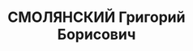 ---
title: СМОЛЯНСКИЙ Григорий Борисович
description: "17.11.1890 родился в Чернобыле Киевской губернии \n  1937 умер в \n\
  \   член Партии социалистов-революционеров \n  12.1917 -  член Партии левых социалистов-революционеров\
  \ \n  1920 член РКП(б) \n  1909 -  учёба в Sorbonne \n  - 1911 учёба Лозаннском\
  \ университете \n  Послужной список  \n   арестован \n   осуждён к административной\
  \ высылке \n  6(19).11.1917 - 6.7.1918 секретарь ВЦИК \n  1921 - 1924 в Красном\
  \ Интернационале профсоюзов \n  1924 - 1925 в Исполнительном комитете Коммунистического\
  \ Интернационала \n  1925 -  заведующий Подотделом печати и издательства Исполнительного\
  \ комитета Коммунистического Интернационала \n   член Редакционной комиссии Издательского\
  \ отдела Исполнительного комитета Коммунистического Интернационала \n  1929 - 1932\
  \ ответственный секретарь редакции журнала «Коммунистический Интернационал» \n \
  \ 1932 - 1935 заместитель заведующего Среднеевропейским лендерсекретариатом Исполнительного\
  \ комитета Коммунистического Интернационала \n  1935 - 1936 помощник секретаря Исполнительного\
  \ комитета Коммунистического Интернационала П. Тольятти \n  1936 - 1937 ответственный\
  \ секретарь редакции журнала «Коммунистический Интернационал»"
---